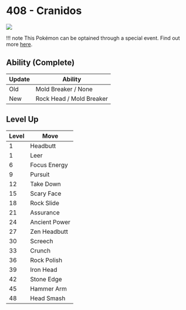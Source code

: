 # 408 - Cranidos
![][408]

!!! note
    This Pokémon can be optained through a special event. Find out more [here](../../special_events/#fossil-pokemon).

## Ability (Complete)

Update | Ability
---    | ---
Old    | Mold Breaker / None
New    | Rock Head / Mold Breaker

## Level Up

Level | Move
---   | ---
  1   | Headbutt
  1   | Leer
  6   | Focus Energy
  9   | Pursuit
 12   | Take Down
 15   | Scary Face
 18   | Rock Slide
 21   | Assurance
 24   | Ancient Power
 27   | Zen Headbutt
 30   | Screech
 33   | Crunch
 36   | Rock Polish
 39   | Iron Head
 42   | Stone Edge
 45   | Hammer Arm
 48   | Head Smash



[408]: ../img/pokemon/408.png

